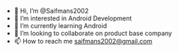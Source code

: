 - 👋 Hi, I’m @Saifmans2002
- 👀 I’m interested in Android Development
- 🌱 I’m currently learning Android
- 💞️ I’m looking to collaborate on product base company
- 📫 How to reach me saifmans2002@gmail.com

<!---
Saifmans2002/Saifmans2002 is a ✨ special ✨ repository because its `README.md` (this file) appears on your GitHub profile.
You can click the Preview link to take a look at your changes.
--->

